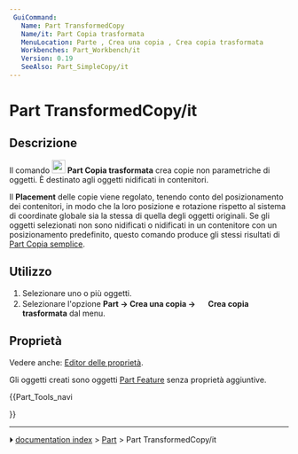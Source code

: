 ```yaml
---
 GuiCommand:
   Name: Part TransformedCopy
   Name/it: Part Copia trasformata
   MenuLocation: Parte , Crea una copia , Crea copia trasformata
   Workbenches: Part_Workbench/it
   Version: 0.19
   SeeAlso: Part_SimpleCopy/it
---
```


# Part TransformedCopy/it



## Descrizione

Il comando <img alt="" src=images/Part_TransformedCopy.svg  style="width:24px;"> **Part Copia trasformata** crea copie non parametriche di oggetti. È destinato agli oggetti nidificati in contenitori.

Il **Placement** delle copie viene regolato, tenendo conto del posizionamento dei contenitori, in modo che la loro posizione e rotazione rispetto al sistema di coordinate globale sia la stessa di quella degli oggetti originali. Se gli oggetti selezionati non sono nidificati o nidificati in un contenitore con un posizionamento predefinito, questo comando produce gli stessi risultati di [Part Copia semplice](Part_SimpleCopy/it.md).



## Utilizzo

1.  Selezionare uno o più oggetti.
2.  Selezionare l\'opzione **Part → Crea una copia → <img src="images/Part_TransformedCopy.svg" width=16px> Crea copia trasformata** dal menu.



## Proprietà

Vedere anche: [Editor delle proprietà](Property_editor/it.md).

Gli oggetti creati sono oggetti [Part Feature](Part_Feature/it.md) senza proprietà aggiuntive.





{{Part_Tools_navi

}}



---
⏵ [documentation index](../README.md) > [Part](Part_Workbench.md) > Part TransformedCopy/it

